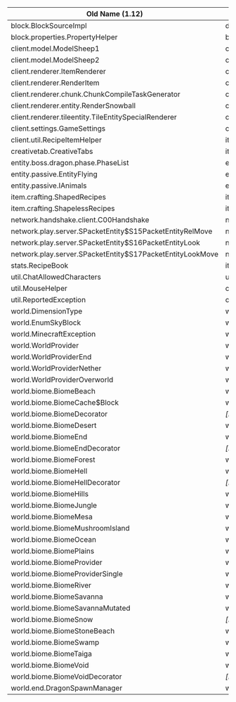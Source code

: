 | Old Name (1.12)                                           | New Name (1.13)                               |
|-----------------------------------------------------------|-----------------------------------------------|
| block.BlockSourceImpl                                     | dispenser.BlockSourceImpl                     |
| block.properties.PropertyHelper                           | block.properties.AbstractProperty             |
| client.model.ModelSheep1                                  | client.model.ModelSheepWool                   |
| client.model.ModelSheep2                                  | client.model.ModelSheep                       |
| client.renderer.ItemRenderer                              | client.renderer.FirstPersonRenderer           |
| client.renderer.RenderItem                                | client.renderer.ItemRenderer                  |
| client.renderer.chunk.ChunkCompileTaskGenerator           | client.renderer.chunk.ChunkRenderTask         |
| client.renderer.entity.RenderSnowball                     | client.renderer.entity.RenderSprite           |
| client.renderer.tileentity.TileEntitySpecialRenderer      | client.renderer.tileentity.TileEntityRenderer |
| client.settings.GameSettings                              | client.GameSettings                           |
| client.util.RecipeItemHelper                              | item.crafting.RecipeItemHelper                |
| creativetab.CreativeTabs                                  | item.ItemGroup                                |
| entity.boss.dragon.phase.PhaseList                        | entity.boss.dragon.phase.PhaseType            |
| entity.passive.EntityFlying                               | entity.passive.IFlyingAnimal                  |
| entity.passive.IAnimals                                   | entity.passive.IAnimal                        |
| item.crafting.ShapedRecipes                               | item.crafting.ShapedRecipe                    |
| item.crafting.ShapelessRecipes                            | item.crafting.ShapelessRecipe                 |
| network.handshake.client.C00Handshake                     | network.handshake.client.CPacketHandshake     |
| network.play.server.SPacketEntity$S15PacketEntityRelMove  | network.play.server.SPacketEntity$RelMove     |
| network.play.server.SPacketEntity$S16PacketEntityLook     | network.play.server.SPacketEntity$Look        |
| network.play.server.SPacketEntity$S17PacketEntityLookMove | network.play.server.SPacketEntity$Move        |
| stats.RecipeBook                                          | item.crafting.RecipeBook                      |
| util.ChatAllowedCharacters                                | util.SharedConstants                          |
| util.MouseHelper                                          | client.MouseHelper                            |
| util.ReportedException                                    | crash.ReportedException                       |
| world.DimensionType                                       | world.dimension.DimensionType                 |
| world.EnumSkyBlock                                        | world.EnumLightType                           |
| world.MinecraftException                                  | world.storage.SessionLockException            |
| world.WorldProvider                                       | world.dimension.Dimension                     |
| world.WorldProviderEnd                                    | world.dimension.EndDimension                  |
| world.WorldProviderNether                                 | world.dimension.NetherDimension               |
| world.WorldProviderOverworld                              | world.dimension.OverworldDimension            |
| world.biome.BiomeBeach                                    | world.biome.BeachesBiome                      |
| world.biome.BiomeCache$Block                              | world.biome.BiomeCache$Entry                  |
| world.biome.BiomeDecorator                                | *[removed]*                                   |
| world.biome.BiomeDesert                                   | world.biome.DesertBiome                       |
| world.biome.BiomeEnd                                      | world.biome.SkyBiome                          |
| world.biome.BiomeEndDecorator                             | *[removed]*                                   |
| world.biome.BiomeForest                                   | world.biome.ForestBiome                       |
| world.biome.BiomeHell                                     | world.biome.HellBiome                         |
| world.biome.BiomeHellDecorator                            | *[removed]*                                   |
| world.biome.BiomeHills                                    | world.biome.ExtremeHillsBiome                 |
| world.biome.BiomeJungle                                   | world.biome.JungleBiome                       |
| world.biome.BiomeMesa                                     | world.biome.MesaBiome                         |
| world.biome.BiomeMushroomIsland                           | world.biome.MushroomIslandBiome               |
| world.biome.BiomeOcean                                    | world.biome.OceanBiome                        |
| world.biome.BiomePlains                                   | world.biome.PlainsBiome                       |
| world.biome.BiomeProvider                                 | world.biome.provider.BiomeProvider            |
| world.biome.BiomeProviderSingle                           | world.biome.provider.SingleBiomeProvider      |
| world.biome.BiomeRiver                                    | world.biome.RiverBiome                        |
| world.biome.BiomeSavanna                                  | world.biome.SavannaBiome                      |
| world.biome.BiomeSavannaMutated                           | world.biome.MutatedSavannaBiome               |
| world.biome.BiomeSnow                                     | *[removed]*                                   |
| world.biome.BiomeStoneBeach                               | world.biome.StoneBeachBiome                   |
| world.biome.BiomeSwamp                                    | world.biome.SwamplandBiome                    |
| world.biome.BiomeTaiga                                    | world.biome.TaigaBiome                        |
| world.biome.BiomeVoid                                     | world.biome.VoidBiome                         |
| world.biome.BiomeVoidDecorator                            | *[removed]*                                   |
| world.end.DragonSpawnManager                              | world.end.DragonSpawnState                    |
